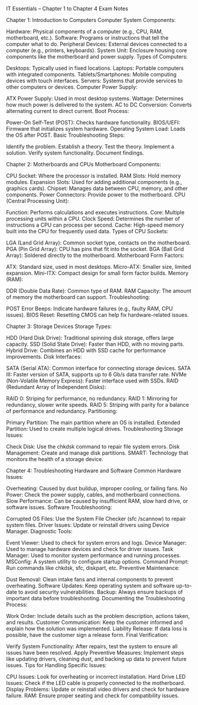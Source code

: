 IT Essentials – Chapter 1 to Chapter 4 Exam Notes

Chapter 1: Introduction to Computers
Computer System Components:

Hardware: Physical components of a computer (e.g., CPU, RAM, motherboard, etc.).
Software: Programs or instructions that tell the computer what to do.
Peripheral Devices: External devices connected to a computer (e.g., printers, keyboards).
System Unit: Enclosure housing core components like the motherboard and power supply.
Types of Computers:

Desktops: Typically used in fixed locations.
Laptops: Portable computers with integrated components.
Tablets/Smartphones: Mobile computing devices with touch interfaces.
Servers: Systems that provide services to other computers or devices.
Computer Power Supply:

ATX Power Supply: Used in most desktop systems.
Wattage: Determines how much power is delivered to the system.
AC to DC Conversion: Converts alternating current to direct current.
Boot Process:

Power-On Self-Test (POST): Checks hardware functionality.
BIOS/UEFI: Firmware that initializes system hardware.
Operating System Load: Loads the OS after POST.
Basic Troubleshooting Steps:

Identify the problem.
Establish a theory.
Test the theory.
Implement a solution.
Verify system functionality.
Document findings.


Chapter 2: Motherboards and CPUs
Motherboard Components:

CPU Socket: Where the processor is installed.
RAM Slots: Hold memory modules.
Expansion Slots: Used for adding additional components (e.g., graphics cards).
Chipset: Manages data between CPU, memory, and other components.
Power Connectors: Provide power to the motherboard.
CPU (Central Processing Unit):

Function: Performs calculations and executes instructions.
Core: Multiple processing units within a CPU.
Clock Speed: Determines the number of instructions a CPU can process per second.
Cache: High-speed memory built into the CPU for frequently used data.
Types of CPU Sockets:

LGA (Land Grid Array): Common socket type, contacts on the motherboard.
PGA (Pin Grid Array): CPU has pins that fit into the socket.
BGA (Ball Grid Array): Soldered directly to the motherboard.
Motherboard Form Factors:

ATX: Standard size, used in most desktops.
Micro-ATX: Smaller size, limited expansion.
Mini-ITX: Compact design for small form factor builds.
Memory (RAM):

DDR (Double Data Rate): Common type of RAM.
RAM Capacity: The amount of memory the motherboard can support.
Troubleshooting:

POST Error Beeps: Indicate hardware failures (e.g., faulty RAM, CPU issues).
BIOS Reset: Resetting CMOS can help fix hardware-related issues.


Chapter 3: Storage Devices
Storage Types:

HDD (Hard Disk Drive): Traditional spinning disk storage, offers large capacity.
SSD (Solid State Drive): Faster than HDD, with no moving parts.
Hybrid Drive: Combines an HDD with SSD cache for performance improvements.
Disk Interfaces:

SATA (Serial ATA): Common interface for connecting storage devices.
SATA III: Faster version of SATA, supports up to 6 Gb/s data transfer rate.
NVMe (Non-Volatile Memory Express): Faster interface used with SSDs.
RAID (Redundant Array of Independent Disks):

RAID 0: Striping for performance, no redundancy.
RAID 1: Mirroring for redundancy, slower write speeds.
RAID 5: Striping with parity for a balance of performance and redundancy.
Partitioning:

Primary Partition: The main partition where an OS is installed.
Extended Partition: Used to create multiple logical drives.
Troubleshooting Storage Issues:

Check Disk: Use the chkdsk command to repair file system errors.
Disk Management: Create and manage disk partitions.
SMART: Technology that monitors the health of a storage device.


Chapter 4: Troubleshooting Hardware and Software
Common Hardware Issues:

Overheating: Caused by dust buildup, improper cooling, or failing fans.
No Power: Check the power supply, cables, and motherboard connections.
Slow Performance: Can be caused by insufficient RAM, slow hard drive, or software issues.
Software Troubleshooting:

Corrupted OS Files: Use the System File Checker (sfc /scannow) to repair system files.
Driver Issues: Update or reinstall drivers using Device Manager.
Diagnostic Tools:

Event Viewer: Used to check for system errors and logs.
Device Manager: Used to manage hardware devices and check for driver issues.
Task Manager: Used to monitor system performance and running processes.
MSConfig: A system utility to configure startup options.
Command Prompt: Run commands like chkdsk, sfc, diskpart, etc.
Preventive Maintenance:

Dust Removal: Clean intake fans and internal components to prevent overheating.
Software Updates: Keep operating system and software up-to-date to avoid security vulnerabilities.
Backup: Always ensure backups of important data before troubleshooting.
Documenting the Troubleshooting Process:

Work Order: Include details such as the problem description, actions taken, and results.
Customer Communication: Keep the customer informed and explain how the solution was implemented.
Liability Release: If data loss is possible, have the customer sign a release form.
Final Verification:

Verify System Functionality: After repairs, test the system to ensure all issues have been resolved.
Apply Preventive Measures: Implement steps like updating drivers, cleaning dust, and backing up data to prevent future issues.
Tips for Handling Specific Issues:

CPU Issues: Look for overheating or incorrect installation.
Hard Drive LED Issues: Check if the LED cable is properly connected to the motherboard.
Display Problems: Update or reinstall video drivers and check for hardware failure.
RAM: Ensure proper seating and check for compatibility issues.
